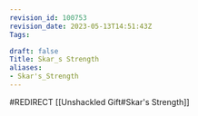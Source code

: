 ```yaml
---
revision_id: 100753
revision_date: 2023-05-13T14:51:43Z
Tags:

draft: false
Title: Skar_s Strength
aliases:
- Skar's_Strength
---
```

#REDIRECT [[Unshackled Gift#Skar's Strength]]